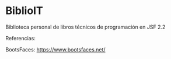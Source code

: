 # BiblioIT
Biblioteca personal de libros técnicos de programación en JSF 2.2

Referencias:

BootsFaces: https://www.bootsfaces.net/
